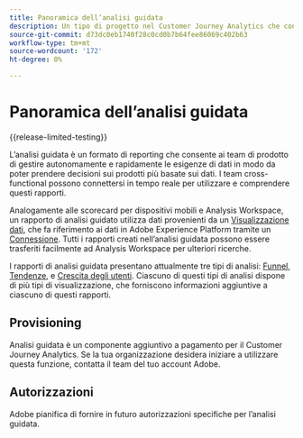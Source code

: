 ```yaml
---
title: Panoramica dell’analisi guidata
description: Un tipo di progetto nel Customer Journey Analytics che consente ai team di prodotto di generare facilmente rapporti e informazioni.
source-git-commit: d73dc0eb1740f28c0cd0b7b64fee86069c402b63
workflow-type: tm+mt
source-wordcount: '172'
ht-degree: 0%

---
```


# Panoramica dell’analisi guidata

{{release-limited-testing}}

L’analisi guidata è un formato di reporting che consente ai team di prodotto di gestire autonomamente e rapidamente le esigenze di dati in modo da poter prendere decisioni sui prodotti più basate sui dati. I team cross-functional possono connettersi in tempo reale per utilizzare e comprendere questi rapporti.

Analogamente alle scorecard per dispositivi mobili e Analysis Workspace, un rapporto di analisi guidato utilizza dati provenienti da un [Visualizzazione dati](../data-views/data-views.md), che fa riferimento ai dati in Adobe Experience Platform tramite un [Connessione](../connections/overview.md). Tutti i rapporti creati nell’analisi guidata possono essere trasferiti facilmente ad Analysis Workspace per ulteriori ricerche.

I rapporti di analisi guidata presentano attualmente tre tipi di analisi: [Funnel](analysis-types/funnel.md), [Tendenze](analysis-types/trends.md), e [Crescita degli utenti](analysis-types/user-growth.md). Ciascuno di questi tipi di analisi dispone di più tipi di visualizzazione, che forniscono informazioni aggiuntive a ciascuno di questi rapporti.

## Provisioning

Analisi guidata è un componente aggiuntivo a pagamento per il Customer Journey Analytics. Se la tua organizzazione desidera iniziare a utilizzare questa funzione, contatta il team del tuo account Adobe.

## Autorizzazioni

Adobe pianifica di fornire in futuro autorizzazioni specifiche per l’analisi guidata.

<!-- Once your organization is provisioned to use Guided Analysis, product profile administrators can grant access to this project type in the Adobe Admin Console.

1. Log in to the [Adobe admin console](https://adminconsole.adobe.com).
1. Select **[!UICONTROL Customer Journey Analytics]** in the list of products.
1. Select the desired product profile to edit permissions.
1. Click the **[!UICONTROL Permissions]** tab, then click **[!UICONTROL Edit]** under [!UICONTROL Reporting Tools].
1. Drag **[!UICONTROL Guided Analysis]** from the list of [!UICONTROL Available Permission Items] to the list of [!UICONTROL Included Permission Items].
1. Click **[!UICONTROL Save]**. -->
